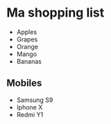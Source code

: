 # Ma shopping list

- Apples
- Grapes
- Orange
- Mango
- Bananas

## Mobiles

- Samsung S9
- Iphone X
- Redmi Y1
